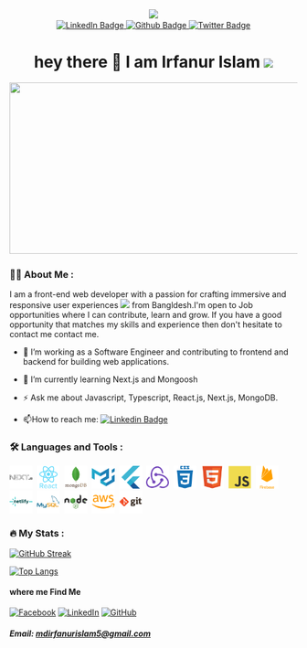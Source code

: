 <div id="header" align="center">
  <img src="https://media.giphy.com/media/M9gbBd9nbDrOTu1Mqx/giphy.gif" width="200"/>
 <div id="badges">
  <a href="https://www.linkedin.com/in/md-irfanur-islam98/">
    <img src="https://img.shields.io/badge/LinkedIn-blue?style=for-the-badge&logo=linkedin&logoColor=white" alt="LinkedIn Badge"/>
  </a>
  <a href="https://github.com/irfanshihab">
    <img src="https://img.shields.io/badge/Github-pink?style=for-the-badge&logo=github&logoColor=white" alt="Github Badge"/>
  </a>
  <a href="https://x.com/rfanur_islam">
    <img src="https://img.shields.io/badge/Twitter-blue?style=for-the-badge&logo=twitter&logoColor=white" alt="Twitter Badge"/>
  </a>
</div>
  <h1>
  hey there 👋 I am Irfanur Islam
  <img src="https://media.giphy.com/media/hvRJCLFzcasrR4ia7z/giphy.gif" width="30px"/>
</h1>
</div>
<div align="center">
  <img src="https://media.giphy.com/media/dWesBcTLavkZuG35MI/giphy.gif" width="600" height="300"/>
</div>


### :woman_technologist: About Me :

I am a front-end web developer with a passion for crafting immersive and responsive user experiences <img src="https://media.giphy.com/media/WUlplcMpOCEmTGBtBW/giphy.gif" width="30"> from Bangldesh.I'm open to Job opportunities where I can contribute, learn and grow. If you have a good opportunity that matches my skills and experience then don't hesitate to contact me contact me.
- :telescope: I’m working as a Software Engineer and contributing to frontend and backend for building web applications.

- :seedling: I’m currently learning Next.js and Mongoosh

- :zap: Ask me about Javascript, Typescript, React.js, Next.js, MongoDB.

- :mailbox:How to reach me: [![Linkedin Badge](https://img.shields.io/badge/-kakbar-blue?style=flat&logo=Linkedin&logoColor=white)](https://www.linkedin.com/in/md-irfanur-islam98/)

### :hammer_and_wrench: Languages and Tools :

<div>
  <img src="https://github.com/devicons/devicon/blob/master/icons/nextjs/nextjs-line-wordmark.svg" title="nextjs" alt="nextjs" color="red" width="40" height="40"/>&nbsp;
  <img src="https://github.com/devicons/devicon/blob/master/icons/react/react-original-wordmark.svg" title="React" alt="React" width="40" height="40"/>&nbsp;
  <img src="https://github.com/devicons/devicon/blob/master/icons/mongodb/mongodb-original-wordmark.svg" title="Mongodb" alt="Mongodb" width="40" height="40"/>&nbsp;
  <img src="https://github.com/devicons/devicon/blob/master/icons/materialui/materialui-original.svg" title="Material UI" alt="Material UI" width="40" height="40"/>&nbsp;
  <img src="https://github.com/devicons/devicon/blob/master/icons/flutter/flutter-original.svg" title="Flutter" alt="Flutter" width="40" height="40"/>&nbsp;
  <img src="https://github.com/devicons/devicon/blob/master/icons/redux/redux-original.svg" title="Redux" alt="Redux " width="40" height="40"/>&nbsp;
  <img src="https://github.com/devicons/devicon/blob/master/icons/css3/css3-plain-wordmark.svg"  title="CSS3" alt="CSS" width="40" height="40"/>&nbsp;
  <img src="https://github.com/devicons/devicon/blob/master/icons/html5/html5-original.svg" title="HTML5" alt="HTML" width="40" height="40"/>&nbsp;
  <img src="https://github.com/devicons/devicon/blob/master/icons/javascript/javascript-original.svg" title="JavaScript" alt="JavaScript" width="40" height="40"/>&nbsp;
  <img src="https://github.com/devicons/devicon/blob/master/icons/firebase/firebase-plain-wordmark.svg" title="Firebase" alt="Firebase" width="40" height="40"/>&nbsp;
  <img src="https://github.com/devicons/devicon/blob/master/icons/netlify/netlify-original-wordmark.svg" title="Netlify"  alt="Netlify" width="40" height="40"/>&nbsp;
  <img src="https://github.com/devicons/devicon/blob/master/icons/mysql/mysql-original-wordmark.svg" title="MySQL"  alt="MySQL" width="40" height="40"/>&nbsp;
  <img src="https://github.com/devicons/devicon/blob/master/icons/nodejs/nodejs-original-wordmark.svg" title="NodeJS" alt="NodeJS" width="40" height="40"/>&nbsp;
  <img src="https://github.com/devicons/devicon/blob/master/icons/amazonwebservices/amazonwebservices-plain-wordmark.svg" title="AWS" alt="AWS" width="40" height="40"/>&nbsp;
  <img src="https://github.com/devicons/devicon/blob/master/icons/git/git-original-wordmark.svg" title="Git" **alt="Git" width="40" height="40"/>
</div>

### :fire: My Stats :

[![GitHub Streak](http://github-readme-streak-stats.herokuapp.com?user=irfanurislam&theme=dark&background=000000)](https://git.io/streak-stats)

[![Top Langs](https://github-readme-stats.vercel.app/api/top-langs/?username=irfanurislam&layout=compact&theme=vision-friendly-dark)](https://github.com/anuraghazra/github-readme-stats)




#### where me Find Me
<a href="https://www.facebook.com/mdirfanulislamshihab/" target="_blank"><img src="https://raw.githubusercontent.com/arturssmirnovs/arturssmirnovs/master/fb.png" alt="Facebook" width="30"></a>
<a href="https://www.linkedin.com/in/md-irfanur-islam98/" target="_blank"><img src="https://raw.githubusercontent.com/arturssmirnovs/arturssmirnovs/master/in.png" alt="LinkedIn" width="30"></a>
<a href="https://github.com/rfanurislam" target="_blank"><img src="https://raw.githubusercontent.com/arturssmirnovs/arturssmirnovs/master/git.png" alt="GitHub" width="30"></a>


##### Email: mdirfanurislam5@gmail.com
